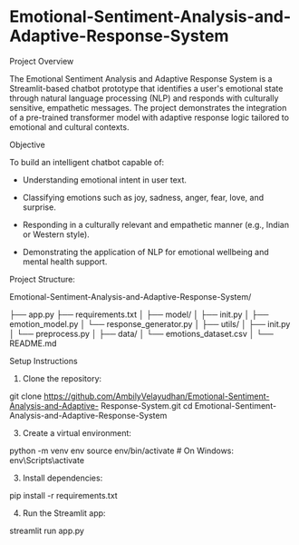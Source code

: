 # Emotional-Sentiment-Analysis-and-Adaptive-Response-System

Project Overview

The Emotional Sentiment Analysis and Adaptive Response System is a Streamlit-based chatbot prototype that identifies a user's emotional state through natural language processing (NLP) and responds with culturally sensitive, empathetic messages. The project demonstrates the integration of a pre-trained transformer model with adaptive response logic tailored to emotional and cultural contexts.

Objective

To build an intelligent chatbot capable of:

* Understanding emotional intent in user text.

* Classifying emotions such as joy, sadness, anger, fear, love, and surprise.

* Responding in a culturally relevant and empathetic manner (e.g., Indian or Western style).

* Demonstrating the application of NLP for emotional wellbeing and mental health support.

Project Structure:

Emotional-Sentiment-Analysis-and-Adaptive-Response-System/

├── app.py
├── requirements.txt
│ ├── model/ │ ├── init.py │ ├── emotion_model.py
│ └── response_generator.py
│ ├── utils/ │ ├── init.py │ └── preprocess.py
│ ├── data/  │  └── emotions_dataset.csv
│ └── README.md

Setup Instructions

 1. Clone the repository:

  git clone https://github.com/AmbilyVelayudhan/Emotional-Sentiment-Analysis-and-Adaptive-         Response-System.git cd Emotional-Sentiment-Analysis-and-Adaptive-Response-System 
  
 3. Create a virtual environment:

 python -m venv env source env/bin/activate # On Windows: env\Scripts\activate

 3. Install dependencies:

 pip install -r requirements.txt

 4. Run the Streamlit app:

 streamlit run app.py
